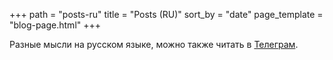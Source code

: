 +++
path = "posts-ru"
title = "Posts (RU)"
sort_by = "date"
page_template = "blog-page.html"
+++

Разные мысли на русском языке, можно также читать в [Телеграм](https://t.me/linear_map).
